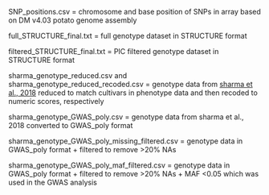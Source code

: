 SNP_positions.csv = chromosome and base position of SNPs in array based on DM v4.03 potato genome assembly

full_STRUCTURE_final.txt = full genotype dataset in STRUCTURE format

filtered_STRUCTURE_final.txt = PIC filtered genotype dataset in STRUCTURE format

sharma_genotype_reduced.csv and sharma_genotype_reduced_recoded.csv = genotype data from [sharma et al., 2018](https://pmc.ncbi.nlm.nih.gov/articles/PMC6169395/) 
reduced to match cultivars in phenotype data and then recoded to numeric scores, respectively

sharma_genotype_GWAS_poly.csv = genotype data from sharma et al., 2018 converted to GWAS_poly format

sharma_genotype_GWAS_poly_missing_filtered.csv = genotype data in GWAS_poly format + filtered to remove >20% NAs

sharma_genotype_GWAS_poly_maf_filtered.csv = genotype data in GWAS_poly format + filtered to remove >20% NAs + 
MAF <0.05 which was used in the GWAS analysis